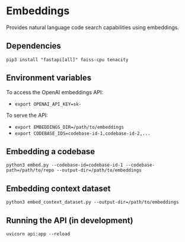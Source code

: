 # Embeddings

Provides natural language code search capabilities using embeddings.

## Dependencies

```
pip3 install "fastapi[all]" faiss-cpu tenacity
```

## Environment variables

To access the OpenAI embeddings API:

- `export OPENAI_API_KEY=sk-`

To serve the API:

- `export EMBEDDINGS_DIR=/path/to/embeddings`
- `export CODEBASE_IDS=codebase-id-1,codebase-id-2,...`

## Embedding a codebase

```
python3 embed.py --codebase-id=codebase-id-1 --codebase-path=/path/to/repo --output-dir=/path/to/embeddings
```

## Embedding context dataset

```
python3 embed_context_dataset.py --output-dir=/path/to/embeddings
```

## Running the API (in development)

```
uvicorn api:app --reload
```
